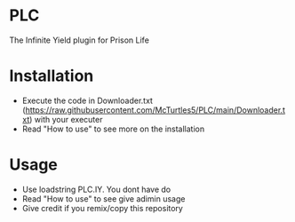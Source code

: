 # PLC

The Infinite Yield plugin for Prison Life

# Installation

- Execute the code in Downloader.txt (https://raw.githubusercontent.com/McTurtles5/PLC/main/Downloader.txt) with your executer
- Read "How to use" to see more on the installation

# Usage

- Use loadstring PLC.IY. You dont have do
- Read "How to use" to see give adimin usage
- Give credit if you remix/copy this repository
